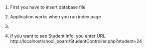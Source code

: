 1. First you have to insert database file.

2. Application works when you run index page
3. 
4. If you want to see Student info, you enter URL http://localhost/shool_board/StudentController.php?student=24
